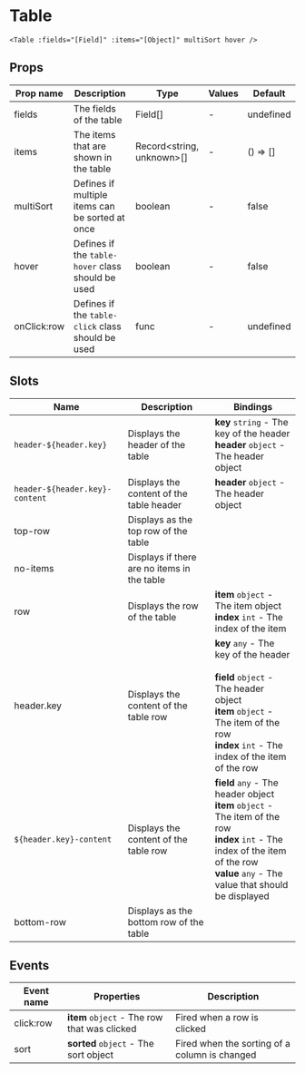 # Table

```vue
<Table :fields="[Field]" :items="[Object]" multiSort hover />
```

## Props

| Prop name   | Description                                       | Type                            | Values | Default     |
| ----------- | ------------------------------------------------- | ------------------------------- | ------ | ----------- |
| fields      | The fields of the table                           | Field[]                         | -      | undefined   |
| items       | The items that are shown in the table             | Record&lt;string, unknown&gt;[] | -      | () =&gt; [] |
| multiSort   | Defines if multiple items can be sorted at once   | boolean                         | -      | false       |
| hover       | Defines if the `table-hover` class should be used | boolean                         | -      | false       |
| onClick:row | Defines if the `table-click` class should be used | func                            | -      | undefined   |

## Slots

| Name                           | Description                                 | Bindings                                                                                                                                                                                             |
| ------------------------------ | ------------------------------------------- | ---------------------------------------------------------------------------------------------------------------------------------------------------------------------------------------------------- |
| `header-${header.key}`         | Displays the header of the table            | **key** `string` - The key of the header<br/>**header** `object` - The header object<br/>                                                                                                            |
| `header-${header.key}-content` | Displays the content of the table header    | **header** `object` - The header object<br/>                                                                                                                                                         |
| top-row                        | Displays as the top row of the table        |                                                                                                                                                                                                      |
| no-items                       | Displays if there are no items in the table |                                                                                                                                                                                                      |
| row                            | Displays the row of the table               | **item** `object` - The item object<br/>**index** `int` - The index of the item                                                                                                                      |
| header.key                     | Displays the content of the table row       | **key** `any` - The key of the header<br/><br/>**field** `object` - The header object<br/>**item** `object` - The item of the row<br/>**index** `int` - The index of the item of the row             |
| `${header.key}-content`        | Displays the content of the table row       | **field** `any` - The header object<br/>**item** `object` - The item of the row<br/>**index** `int` - The index of the item of the row<br/>**value** `any` - The value that should be displayed<br/> |
| bottom-row                     | Displays as the bottom row of the table     |                                                                                                                                                                                                      |

## Events

| Event name | Properties                                   | Description                                   |
| ---------- | -------------------------------------------- | --------------------------------------------- |
| click:row  | **item** `object` - The row that was clicked | Fired when a row is clicked                   |
| sort       | **sorted** `object` - The sort object        | Fired when the sorting of a column is changed |
